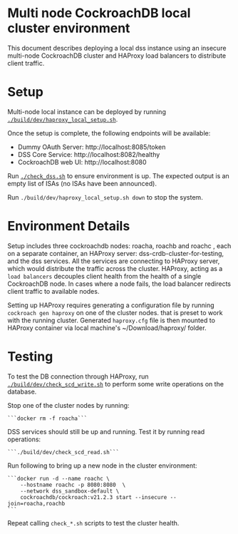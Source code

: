 # Multi node CockroachDB local cluster environment

This document describes deploying a local dss instance using an insecure multi-node CockroachDB cluster and HAProxy load balancers to distribute client traffic.


# Setup

Multi-node local instance can be deployed by running [`./build/dev/haproxy_local_setup.sh`](haproxy_local_setup.sh).

Once the setup is complete, the following endpoints will be available:

* Dummy OAuth Server: http://localhost:8085/token
* DSS Core Service: http://localhost:8082/healthy
* CockroachDB web UI: http://localhost:8080

Run [`./check_dss.sh`](check_dss.sh) to ensure environment is up. The expected output is an empty list of ISAs (no ISAs have been announced).

Run `./build/dev/haproxy_local_setup.sh down` to stop the system.

# Environment Details

Setup includes three cockroachdb nodes: roacha, roachb and roachc , each on a separate container, an HAProxy server: dss-crdb-cluster-for-testing, and the dss services. All the services are connecting to HAProxy server, which would distribute the traffic across the cluster. HAProxy, acting as a `load balancers` decouples client health from the health of a single CockroachDB node. In cases where a node fails, the load balancer redirects client traffic to available nodes.

Setting up HAProxy requires generating a configuration file by running `cockroach gen haproxy` on one of the cluster nodes. that is preset to work with the running cluster. Generated `haproxy.cfg` file is then mounted to HAProxy container via local machine's ~/Download/haproxy/ folder.


# Testing

To test the DB connection through HAProxy, run [`./build/dev/check_scd_write.sh`](check_scd_write.sh) to perform some write operations on the database.


Stop one of the cluster nodes by running:

    ```docker rm -f roacha```

DSS services should still be up and running. Test it by running read operations:

    ```./build/dev/check_scd_read.sh```

Run following to bring up a new node in the cluster environment:

    ```docker run -d --name roachc \
        --hostname roachc -p 8080:8080  \
        --network dss_sandbox-default \
        cockroachdb/cockroach:v21.2.3 start --insecure --join=roacha,roachb
    ```

Repeat calling `check_*.sh` scripts to test the cluster health.
